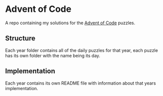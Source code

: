 # Advent of Code

A repo containing my solutions for the [Advent of Code](https://adventofcode.com/) puzzles.   

## Structure
Each year folder contains all of the daily puzzles for that year, each puzzle has its own folder with the name being its day.

## Implementation
Each year contains its own README file with information about that years implementation.
